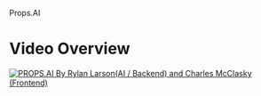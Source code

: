 Props.AI

# Video Overview
[![PROPS.AI By Rylan Larson(AI / Backend) and Charles McClasky (Frontend)](https://img.youtube.com/vi/_tU17E-R-EQ/0.jpg)](https://www.youtube.com/watch?v=_tU17E-R-EQ)
